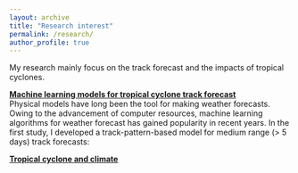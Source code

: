 ```yaml
---
layout: archive
title: "Research interest"
permalink: /research/
author_profile: true
---
```


My research mainly focus on the track forecast and the impacts of tropical cyclones.

<b><ins>Machine learning models for tropical cyclone track forecast</ins></b>
<br>
Physical models have long been the tool for making weather forecasts. Owing to the advancement of computer resources, machine learning algorithms for weather forecast has gained popularity in recent years. In the first study, I developed a track-pattern-based model for medium range (> 5 days) track forecasts: 

<b><ins>Tropical cyclone and climate</ins></b>
<br>
